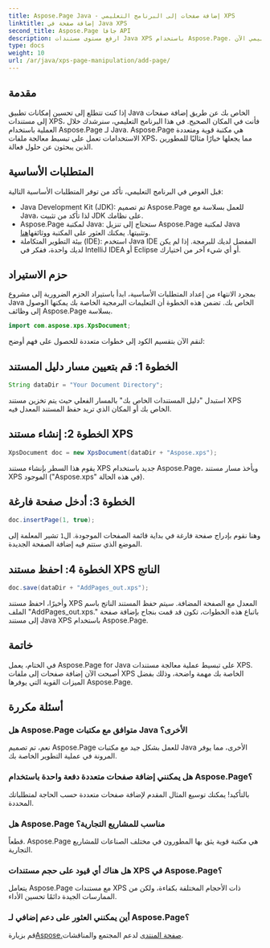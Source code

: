 ```yaml
---
title: Aspose.Page Java - إضافة صفحات إلى البرنامج التعليمي XPS
linktitle: إضافة صفحة في Java XPS
second_title: Aspose.Page جافا API
description: ارفع مستوى مستندات Java XPS باستخدام Aspose.Page. تعلم كيفية إضافة صفحات بسهولة لتحسين وظائف التطبيق. الغوص في البرنامج التعليمي الآن!
type: docs
weight: 10
url: /ar/java/xps-page-manipulation/add-page/
---
```

## مقدمة
إذا كنت تتطلع إلى تحسين إمكانات تطبيق Java الخاص بك عن طريق إضافة صفحات إلى مستندات XPS، فأنت في المكان الصحيح. في هذا البرنامج التعليمي، سنرشدك خلال العملية باستخدام Aspose.Page لـ Java. Aspose.Page هي مكتبة قوية ومتعددة الاستخدامات تعمل على تبسيط معالجة ملفات XPS، مما يجعلها خيارًا مثاليًا للمطورين الذين يبحثون عن حلول فعالة.
## المتطلبات الأساسية
قبل الغوص في البرنامج التعليمي، تأكد من توفر المتطلبات الأساسية التالية:
- Java Development Kit (JDK): تم تصميم Aspose.Page للعمل بسلاسة مع Java، لذا تأكد من تثبيت JDK على نظامك.
- Aspose.Page لمكتبة Java: ستحتاج إلى تنزيل Aspose.Page لمكتبة Java وتثبيتها. يمكنك العثور على المكتبة ووثائقها[هنا](https://reference.aspose.com/page/java/).
- بيئة التطوير المتكاملة (IDE): استخدم Java IDE المفضل لديك للبرمجة. إذا لم يكن لديك واحدة، ففكر في IntelliJ IDEA أو Eclipse أو أي شيء آخر من اختيارك.
## حزم الاستيراد
بمجرد الانتهاء من إعداد المتطلبات الأساسية، ابدأ باستيراد الحزم الضرورية إلى مشروع Java الخاص بك. تضمن هذه الخطوة أن التعليمات البرمجية الخاصة بك يمكنها الوصول إلى وظائف Aspose.Page بسلاسة.
```java
import com.aspose.xps.XpsDocument;
```
لنقم الآن بتقسيم الكود إلى خطوات متعددة للحصول على فهم أوضح:
## الخطوة 1: قم بتعيين مسار دليل المستند
```java
String dataDir = "Your Document Directory";
```
استبدل "دليل المستندات الخاص بك" بالمسار الفعلي حيث يتم تخزين مستند XPS الخاص بك أو المكان الذي تريد حفظ المستند المعدل فيه.
## الخطوة 2: إنشاء مستند XPS
```java
XpsDocument doc = new XpsDocument(dataDir + "Aspose.xps");
```
يقوم هذا السطر بإنشاء مستند XPS جديد باستخدام Aspose.Page، ويأخذ مسار مستند XPS الموجود ("Aspose.xps" في هذه الحالة).
## الخطوة 3: أدخل صفحة فارغة
```java
doc.insertPage(1, true);
```
وهنا نقوم بإدراج صفحة فارغة في بداية قائمة الصفحات الموجودة. ال`1` تشير المعلمة إلى الموضع الذي ستتم فيه إضافة الصفحة الجديدة.
## الخطوة 4: احفظ مستند XPS الناتج
```java
doc.save(dataDir + "AddPages_out.xps");
```
وأخيرًا، احفظ مستند XPS المعدل مع الصفحة المضافة. سيتم حفظ المستند الناتج باسم الملف "AddPages_out.xps."
باتباع هذه الخطوات، تكون قد قمت بنجاح بإضافة صفحة إلى مستند Java XPS باستخدام Aspose.Page.
## خاتمة
في الختام، يعمل Aspose.Page for Java على تبسيط عملية معالجة مستندات XPS. أصبحت الآن إضافة صفحات إلى ملفات XPS الخاصة بك مهمة واضحة، وذلك بفضل الميزات القوية التي يوفرها Aspose.Page.
## أسئلة مكررة
### هل Aspose.Page متوافق مع مكتبات Java الأخرى؟
نعم، تم تصميم Aspose.Page للعمل بشكل جيد مع مكتبات Java الأخرى، مما يوفر المرونة في عملية التطوير الخاصة بك.
### هل يمكنني إضافة صفحات متعددة دفعة واحدة باستخدام Aspose.Page؟
بالتأكيد! يمكنك توسيع المثال المقدم لإضافة صفحات متعددة حسب الحاجة لمتطلباتك المحددة.
### هل Aspose.Page مناسب للمشاريع التجارية؟
قطعاً. Aspose.Page هي مكتبة قوية يثق بها المطورون في مختلف الصناعات للمشاريع التجارية.
### هل هناك أي قيود على حجم مستندات XPS في Aspose.Page؟
يتعامل Aspose.Page مع مستندات XPS ذات الأحجام المختلفة بكفاءة، ولكن من الممارسات الجيدة دائمًا تحسين الأداء.
### أين يمكنني العثور على دعم إضافي لـ Aspose.Page؟
 قم بزيارة[Aspose.صفحة المنتدى](https://forum.aspose.com/c/page/39) لدعم المجتمع والمناقشات.